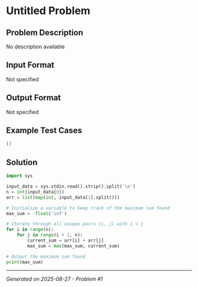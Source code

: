 # Untitled Problem

## Problem Description
No description available

## Input Format
Not specified

## Output Format
Not specified

## Example Test Cases
```json
[]
```

## Solution
```python
import sys

input_data = sys.stdin.read().strip().split('\n')
n = int(input_data[0])
arr = list(map(int, input_data[1].split()))

# Initialize a variable to keep track of the maximum sum found
max_sum = -float('inf')

# Iterate through all unique pairs (i, j) with i < j
for i in range(n):
    for j in range(i + 1, n):
        current_sum = arr[i] + arr[j]
        max_sum = max(max_sum, current_sum)

# Output the maximum sum found
print(max_sum)
```

---
*Generated on 2025-08-27 - Problem #1*